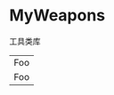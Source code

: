 # MyWeapons
工具类库
<table>
    <tr>
        <td>Foo</td>
    </tr>
     <tr>
        <td>Foo</td>
    </tr>
</table>
